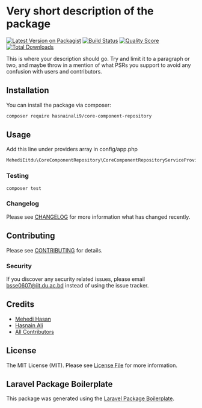 # Very short description of the package

[![Latest Version on Packagist](https://img.shields.io/packagist/v/mehedi-iitdu/core-component-repository.svg?style=flat-square)](https://packagist.org/packages/mehedi-iitdu/core-component-repository)
[![Build Status](https://img.shields.io/travis/mehedi-iitdu/core-component-repository/master.svg?style=flat-square)](https://travis-ci.org/mehedi-iitdu/core-component-repository)
[![Quality Score](https://img.shields.io/scrutinizer/g/mehedi-iitdu/core-component-repository.svg?style=flat-square)](https://scrutinizer-ci.com/g/mehedi-iitdu/core-component-repository)
[![Total Downloads](https://img.shields.io/packagist/dt/mehedi-iitdu/core-component-repository.svg?style=flat-square)](https://packagist.org/packages/mehedi-iitdu/core-component-repository)

This is where your description should go. Try and limit it to a paragraph or two, and maybe throw in a mention of what PSRs you support to avoid any confusion with users and contributors.

## Installation

You can install the package via composer:

```bash
composer require hasnainali9/core-component-repository
```

## Usage
Add this line under providers array in config/app.php
``` php
MehediIitdu\CoreComponentRepository\CoreComponentRepositoryServiceProvider::class
```

### Testing

``` bash
composer test
```

### Changelog

Please see [CHANGELOG](CHANGELOG.md) for more information what has changed recently.

## Contributing

Please see [CONTRIBUTING](CONTRIBUTING.md) for details.

### Security

If you discover any security related issues, please email bsse0607@iit.du.ac.bd instead of using the issue tracker.

## Credits

- [Mehedi Hasan](https://github.com/mehedi-iitdu)
- [Hasnain Ali](https://github.com/hasnainali9)
- [All Contributors](../../contributors)

## License

The MIT License (MIT). Please see [License File](LICENSE.md) for more information.

## Laravel Package Boilerplate

This package was generated using the [Laravel Package Boilerplate](https://laravelpackageboilerplate.com).
